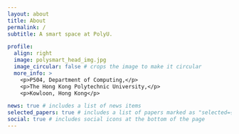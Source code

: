 ```yaml
---
layout: about
title: About
permalink: /
subtitle: A smart space at PolyU.

profile:
  align: right
  image: polysmart_head_img.jpg
  image_circular: false # crops the image to make it circular
  more_info: >
    <p>P504, Department of Computing,</p>
    <p>The Hong Kong Polytechnic University,</p>
    <p>Kowloon, Hong Kong</p>

news: true # includes a list of news items
selected_papers: true # includes a list of papers marked as "selected={true}"
social: true # includes social icons at the bottom of the page
---
```

